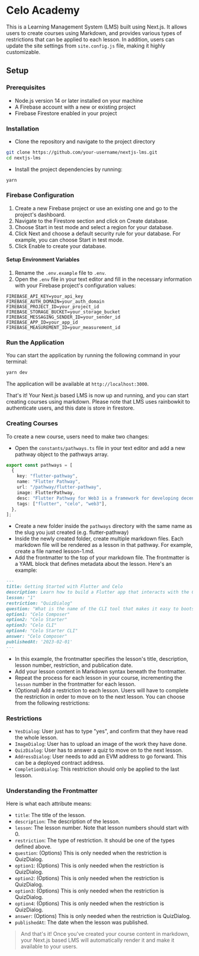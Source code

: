 # Celo Academy

This is a Learning Management System (LMS) built using Next.js. It allows users to create courses using Markdown, and provides various types of restrictions that can be applied to each lesson. In addition, users can update the site settings from `site.config.js` file, making it highly customizable.

## Setup

### Prerequisites

- Node.js version 14 or later installed on your machine
- A Firebase account with a new or existing project
- Firebase Firestore enabled in your project

### Installation

- Clone the repository and navigate to the project directory

```bash
git clone https://github.com/your-username/nextjs-lms.git
cd nextjs-lms
```

- Install the project dependencies by running:

```bash
yarn
```

### Firebase Configuration

1. Create a new Firebase project or use an existing one and go to the project's dashboard.
2. Navigate to the Firestore section and click on Create database.
3. Choose Start in test mode and select a region for your database.
4. Click Next and choose a default security rule for your database. For example, you can choose Start in test mode.
5. Click Enable to create your database.

#### Setup Environment Variables

1. Rename the `.env.example` file to `.env`.
2. Open the `.env` file in your text editor and fill in the necessary information with your Firebase project's configuration values:

```text
FIREBASE_API_KEY=your_api_key
FIREBASE_AUTH_DOMAIN=your_auth_domain
FIREBASE_PROJECT_ID=your_project_id
FIREBASE_STORAGE_BUCKET=your_storage_bucket
FIREBASE_MESSAGING_SENDER_ID=your_sender_id
FIREBASE_APP_ID=your_app_id
FIREBASE_MEASUREMENT_ID=your_measurement_id
```

### Run the Application

You can start the application by running the following command in your terminal:

```bash
yarn dev
```

The application will be available at `http://localhost:3000`.

That's it! Your Next.js based LMS is now up and running, and you can start creating courses using markdown. Please note that LMS uses rainbowkit to authenticate users, and this date is store in firestore.

### Creating Courses

To create a new course, users need to make two changes:

- Open the `constants/pathways.ts` file in your text editor and add a new pathway object to the pathways array.

```typescript
export const pathways = [
  {
    key: "flutter-pathway",
    name: "Flutter Pathway",
    url: "/pathway/flutter-pathway",
    image: FlutterPathway,
    desc: "Flutter Pathway for Web3 is a framework for developing decentralized applications (dApps) on the web using the Flutter UI toolkit. It provides a seamless integration of the latest Web3 technologies with the rich, expressive, and performant user interface capabilities of Flutter.",
    tags: ["flutter", "celo", "web3"],
  },
];
```

- Create a new folder inside the `pathways` directory with the same name as the slug you just created (e.g. flutter-pathway)
- Inside the newly created folder, create multiple markdown files. Each markdown file will be rendered as a lesson in that pathway. For example, create a file named lesson-1.md.
- Add the frontmatter to the top of your markdown file. The frontmatter is a YAML block that defines metadata about the lesson. Here's an example:

```markdown
---
title: Getting Started with Flutter and Celo
description: Learn how to build a Flutter app that interacts with the Celo blockchain
lesson: "1"
restriction: "QuizDialog"
question: "What is the name of the CLI tool that makes it easy to bootstrap a web3 project?"
option1: "Celo Composer"
option2: "Celo Starter"
option3: "Celo CLI"
option4: "Celo Starter CLI"
answer: "Celo Composer"
publishedAt: '2023-02-01'
---
```

- In this example, the frontmatter specifies the lesson's title, description, lesson number, restriction, and publication date.
- Add your lesson content in Markdown syntax beneath the frontmatter.
- Repeat the process for each lesson in your course, incrementing the `lesson` number in the frontmatter for each lesson.
- (Optional) Add a restriction to each lesson. Users will have to complete the restriction in order to move on to the next lesson. You can choose from the following restrictions:

### Restrictions

- `YesDialog`: User just has to type "yes", and confirm that they have read the whole lesson.
- `ImageDialog`: User has to upload an image of the work they have done.
- `QuizDialog`: User has to answer a quiz to move on to the next lesson.
- `AddressDialog`: User needs to add an EVM address to go forward. This can be a deployed contract address.
- `CompletionDialog`: This restriction should only be applied to the last lesson.

### Understanding the Frontmatter

Here is what each attribute means:

- `title`: The title of the lesson.
- `description`: The description of the lesson.
- `lesson`: The lesson number. Note that lesson numbers should start with 0.
- `restriction`: The type of restriction. It should be one of the types defined above.
- `question`: (Options) This is only needed when the restriction is QuizDialog.
- `option1`: (Options) This is only needed when the restriction is QuizDialog.
- `option2`: (Options) This is only needed when the restriction is QuizDialog.
- `option3`: (Options) This is only needed when the restriction is QuizDialog.
- `option4`: (Options) This is only needed when the restriction is QuizDialog.
- `answer`: (Options) This is only needed when the restriction is QuizDialog.
- `publishedAt`: The date when the lesson was published.

> And that's it! Once you've created your course content in markdown, your Next.js based LMS will automatically render it and make it available to your users.
